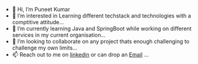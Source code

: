 - 👋 Hi, I’m Puneet Kumar
- 👀 I’m interested in Learning different techstack and technologies with a comptitive attitude...
- 🌱 I’m currently learning Java and SpringBoot while working on different services in my current organisation...
- 💞️ I’m looking to collaborate on any project thats enough challenging to challenge my own limits...
- 📫 Reach out to me  on [linkedin](https://www.linkedin.com/in/puneet-kumar-905872157/?lipi=urn%3Ali%3Apage%3Ad_flagship3_feed%3BZzEKpWoLSEmrlUjW4V%2FNxA%3D%3D) or can drop an [Email](pppuneetkumar12345@gmail.com)  ...

<!---
Puneet1004/Puneet1004 is a ✨ special ✨ repository because its `README.md` (this file) appears on your GitHub profile.
You can click the Preview link to take a look at your changes.
--->
